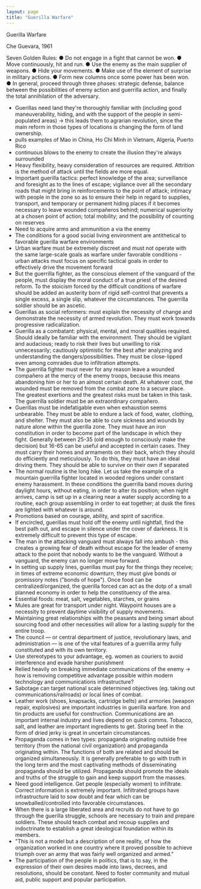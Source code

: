 ```yaml
---
layout: page
title: "Guerilla Warfare"
---
```

Guerilla Warfare

Che Guevara, 1961

Seven Golden Rules:
● Do not engage in a fight that cannot be won.
● Move continuously, hit and run.
● Use the enemy as the main supplier of weapons.
● Hide your movements.
● Make use of the element of surprise in military actions.
● Form new columns once some power has been won.
● In general, proceed through three phases: strategic defense, balance between the possibilities of enemy action and guerrilla action, and finally the total annihilation of the adversary.

- Guerillas need land they're thoroughly familiar with (including good maneuverability, hiding, and with the support of the people in semi-populated areas) -> this leads them to agrarian revolution, since the main reform in those types of locations is changing the form of land ownership.
- pulls examples of Mao in China, Ho Chi Minh in Vietnam, Algeria, Puerto Rico
- continuous blows to the enemy to create the illusion they're always surrounded
- Heavy flexibility, heavy consideration of resources are required. Attrition is the method of attack until the fields are more equal.
- Important guerilla tactics: perfect knowledge of the area; surveillance and foresight as to the lines of escape; vigilance over all the secondary roads that might bring in reinforcements to the point of attack; intimacy with people in the zone so as to ensure their help in regard to supplies, transport, and temporary or permanent hiding places if it becomes necessary to leave wounded compañeros behind; numerical superiority at a chosen point of action; total mobility; and the possibility of counting on reserves
- Need to acquire arms and ammunition a via the enemy
- The conditions for a good social living environment are antithetical to favorable guerilla warfare environments
- Urban warfare must be extremely discreet and must not operate with the same large-scale goals as warfare under favorable conditions - urban attacks must focus on specific tactical goals in order to effectively drive the movement forward
- But the guerrilla fighter, as the conscious element of the vanguard of the people, must display the moral conduct of a true priest of the desired reform. To the stoicism forced by the difficult conditions of warfare should be added an austerity born of rigid self-control that prevents a single excess, a single slip, whatever the circumstances. The guerrilla soldier should be an ascetic.
- Guerillas as social reformers: must explain the necessity of change and demonstrate the necessity of armed revolution. They must work towards progressive radicalization.
- Guerilla as a combatant: physical, mental, and moral qualities required. Should ideally be familiar with the environment. They should be vigilant and audacious; ready to risk their lives but unwilling to risk unnecessarily; cautiously optimistic for the best after analyzing and understanding the dangers/possibilities. They must be close-lipped even among comrades due to infiltration attempts.
- The guerrilla fighter must never for any reason leave a wounded compañero at the mercy of the enemy troops, because this means abandoning him or her to an almost certain death. At whatever cost, the wounded must be removed from the combat zone to a secure place. The greatest exertions and the greatest risks must be taken in this task. The guerrilla soldier must be an extraordinary compañero.
- Guerillas must be indefatigable even when exhaustion seems unbearable. They must be able to endure a lack of food, water, clothing, and shelter. They must also be able to cure sickness and wounds by nature alone within the guerilla zone. They must have an iron constitution in order to become part of the landscape in which they fight. Generally between 25-35 (old enough to consciously make the decision) but 16-65 can be useful and accepted in certain cases. They must carry their homes and armaments on their back, which they should do efficiently and meticulously. To do this, they must have an ideal driving them. They should be able to survive on their own if separated
- The normal routine is the long hike. Let us take the example of a mountain guerrilla fighter located in wooded regions under constant enemy harassment. In these conditions the guerrilla band moves during daylight hours, without eating, in order to alter its position; when night arrives, camp is set up in a clearing near a water supply according to a routine, each group assembling in order to eat together; at dusk the fires are lighted with whatever is around.
- Promotions based on courage, ability, and spirit of sacrifice.
- If encircled, guerillas must hold off the enemy until nightfall, find the best path out, and escape in silence under the cover of darkness. It is extremely difficult to prevent this type of escape.
- The man in the attacking vanguard must always fall into ambush - this creates a growing fear of death without escape for the leader of enemy attack to the point that nobody wants to be the vanguard. Without a vanguard, the enemy can no longer move forward.
- In setting up supply lines, guerillas must pay for the things they receive; in times of extreme economic downturn, they must give bonds or promissory notes ("bonds of hope"). Once food can be centralized/organized, the guerilla forced can act as the dotp of a small planned economy in order to help the constituency of the area.
- Essential foods: meat, salt, vegetables, starches, or grains
- Mules are great for transport under night. Waypoint houses are a necessity to prevent daytime visibility of supply movements.
- Maintaining great relationships with the peasants and being smart about sourcing food and other necessities will allow for a lasting supply for the entire troop.
- The council — or central department of justice, revolutionary laws, and administration — is one of the vital features of a guerrilla army fully constituted and with its own territory.
- Use stereotypes to your advantage, eg. women as couriers to avoid interference and evade harsher punishment
- Relied heavily on breaking immediate communications of the enemy -> how is removing competitive advantage possible within modern technology and communications infrastructure?
- Sabotage can target national scale determined objectives (eg. taking out communications/railroads) or local lines of combat.
- Leather work (shoes, knapsacks, cartridge belts) and armories (weapon repair, explosives) are important industries in guerilla warfare. Iron and tin products are useful for construction. Communications are an important internal industry and lives depend on quick comms. Tobacco, salt, and leather are important ingredients to get. Storing beef in the form of dried jerky is great in uncertain circumstances.
- Propaganda comes in two types: propaganda originating outside free territory (from the national civil organization) and propaganda originating within. The functions of both are related and should be organized simultaneously. It is generally preferable to go with truth in the long term and the most captivating methods of disseminating propaganda should be utilized. Propaganda should promote the ideals and truths of the struggle to gain and keep support from the masses.
- Need good intelligence. Get people (especially women) to infiltrate. Correct information is extremely important. Infiltrated groups have infrastructure laid to sow doubt and fear which can be snowballed/controlled into favorable circumstances.
- When there is a large liberated area and recruits do not have to go through the guerilla struggle, schools are necessary to train and prepare soldiers. These should teach combat and recoup supplies and indoctrinate to establish a great ideological foundation within its members.
- "This is not a model but a description of one reality, of how the organization worked in one country where it proved possible to achieve triumph over an army that was fairly well organized and armed."
- The participation of the people in politics, that is to say, in the expression of their own desires made into laws, decrees, and resolutions, should be constant. Need to foster community and mutual aid, public support and popular participation. 

